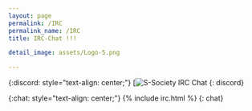 ```yaml
---
layout: page
permalink: /IRC
permalink_name: /IRC
title: IRC-Chat !!!

detail_image: assets/Logo-5.png

---
```


{:discord: style="text-align: center;"}
[![S-Society IRC Chat](irc://irc.geekshed.net/S-Society)
{: discord}

{:chat: style="text-align: center;"}
{% include irc.html %}
{: chat}